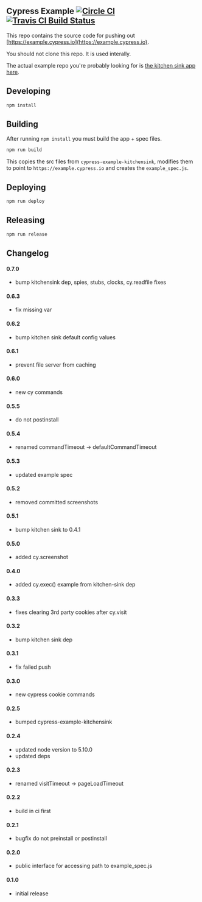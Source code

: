## Cypress Example [![Circle CI](https://circleci.com/gh/cypress-io/cypress-core-example.svg?style=svg)](https://circleci.com/gh/cypress-io/cypress-core-example) [![Travis CI Build Status](https://travis-ci.org/cypress-io/cypress-core-example.svg?branch=master)](https://travis-ci.org/cypress-io/cypress-core-example)

This repo contains the source code for pushing out [https://example.cypress.io](https://example.cypress.io).

You should not clone this repo. It is used interally.

The actual example repo you're probably looking for is [the kitchen sink app here](https://github.com/cypress-io/cypress-example-kitchensink).

## Developing

```bash
npm install
```

## Building

After running `npm install` you must build the app + spec files.

```bash
npm run build
```

This copies the src files from `cypress-example-kitchensink`, modifies them to point to `https://example.cypress.io` and creates the `example_spec.js`.

## Deploying

```bash
npm run deploy
```

## Releasing

```bash
npm run release
```

## Changelog

#### 0.7.0
- bump kitchensink dep, spies, stubs, clocks, cy.readfile fixes

#### 0.6.3
- fix missing var

#### 0.6.2
- bump kitchen sink default config values

#### 0.6.1
- prevent file server from caching

#### 0.6.0
- new cy commands

#### 0.5.5
- do not postinstall

#### 0.5.4
- renamed commandTimeout -> defaultCommandTimeout

#### 0.5.3
- updated example spec

#### 0.5.2
- removed committed screenshots

#### 0.5.1
- bump kitchen sink to 0.4.1

#### 0.5.0
- added cy.screenshot

#### 0.4.0
- added cy.exec() example from kitchen-sink dep

#### 0.3.3
- fixes clearing 3rd party cookies after cy.visit

#### 0.3.2
- bump kitchen sink dep

#### 0.3.1
- fix failed push

#### 0.3.0
- new cypress cookie commands

#### 0.2.5
- bumped cypress-example-kitchensink

#### 0.2.4
- updated node version to 5.10.0
- updated deps

#### 0.2.3
- renamed visitTimeout -> pageLoadTimeout

#### 0.2.2
- build in ci first

#### 0.2.1
- bugfix do not preinstall or postinstall

#### 0.2.0
- public interface for accessing path to example_spec.js

#### 0.1.0
- initial release
